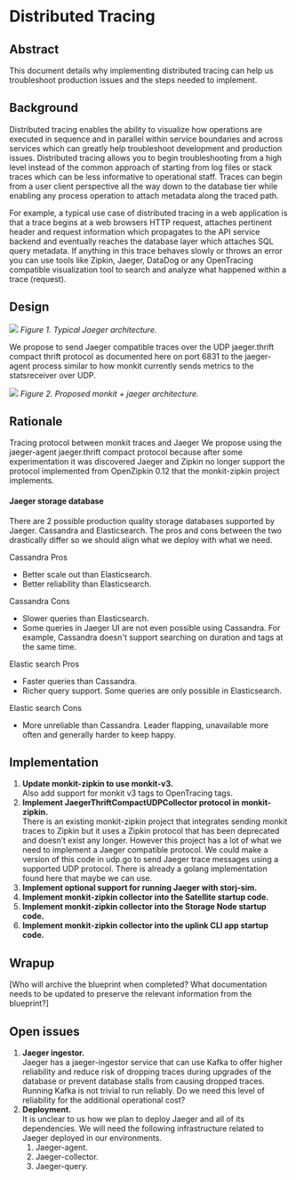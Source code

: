 # Distributed Tracing

## Abstract

This document details why implementing distributed tracing can help us troubleshoot production issues and the steps needed to implement.

## Background

Distributed tracing enables the ability to visualize how operations are executed in sequence and in parallel within service boundaries and across services which can greatly help troubleshoot development and production issues. Distributed tracing allows you to begin troubleshooting from a high level instead of the common approach of starting from log files or stack traces which can be less informative to operational staff. Traces can begin from a user client perspective all the way down to the database tier while enabling any process operation to attach metadata along the traced path.

For example, a typical use case of distributed tracing in a web application is that a trace begins at a web browsers HTTP request, attaches pertinent header and request information which propagates to the API service backend and eventually reaches the database layer which attaches SQL query metadata. If anything in this trace behaves slowly or throws an error you can use tools like Zipkin, Jaeger, DataDog or any OpenTracing compatible visualization tool to search and analyze what happened within a trace (request).

## Design

![](https://www.jaegertracing.io/img/architecture-v1.png)
_Figure 1. Typical Jaeger architecture._

We propose to send Jaeger compatible traces over the UDP jaeger.thrift compact thrift protocol as documented here on port 6831 to the jaeger-agent process similar to how monkit currently sends metrics to the statsreceiver over UDP.

![](https://i.paste.pics/c26b6d92b36e25e4338910c85bcd88e1.png)
_Figure 2. Proposed monkit + jaeger architecture._

## Rationale

Tracing protocol between monkit traces and Jaeger
We propose using the jaeger-agent jaeger.thrift compact protocol because after some experimentation it was discovered Jaeger and Zipkin no longer support the protocol implemented from OpenZipkin 0.12 that the monkit-zipkin project implements.

#### Jaeger storage database
There are 2 possible production quality storage databases supported by Jaeger. Cassandra and Elasticsearch. The pros and cons between the two drastically differ so we should align what we deploy with what we need.

Cassandra Pros
- Better scale out than Elasticsearch.
- Better reliability than Elasticsearch.

Cassandra Cons
- Slower queries than Elasticsearch.
- Some queries in Jaeger UI are not even possible using Cassandra. For example, Cassandra doesn't support searching on duration and tags at the same time.

Elastic search Pros
- Faster queries than Cassandra.
- Richer query support. Some queries are only possible in Elasticsearch.

Elastic search Cons
- More unreliable than Cassandra. Leader flapping, unavailable more often and generally harder to keep happy.

## Implementation

1. **Update monkit-zipkin to use monkit-v3.**  
Also add support for monkit v3 tags to OpenTracing tags.
1. **Implement JaegerThriftCompactUDPCollector protocol in monkit-zipkin.**  
There is an existing monkit-zipkin project that integrates sending monkit traces to Zipkin but it uses a Zipkin protocol that has been deprecated and doesn’t exist any longer. However this project has a lot of what we need to implement a Jaeger compatible protocol. We could make a version of this code in udp.go to send Jaeger trace messages using a supported UDP protocol. There is already a golang implementation found here that maybe we can use.
1. **Implement optional support for running Jaeger with storj-sim.**  
1. **Implement monkit-zipkin collector into the Satellite startup code.**  
1. **Implement monkit-zipkin collector into the Storage Node startup code.**  
1. **Implement monkit-zipkin collector into the uplink CLI app startup code.**

## Wrapup

[Who will archive the blueprint when completed? What documentation needs to be updated to preserve the relevant information from the blueprint?]

## Open issues

1. **Jaeger ingestor.**  
Jaeger has a jaeger-ingestor service that can use Kafka to offer higher reliability and reduce risk of dropping traces during upgrades of the database or prevent database stalls from causing dropped traces. Running Kafka is not trivial to run reliably. Do we need this level of reliability for the additional operational cost?
1. **Deployment.**  
It is unclear to us how we plan to deploy Jaeger and all of its dependencies. We will need the following infrastructure related to Jaeger deployed in our environments.  
    1. Jaeger-agent.  
    1. Jaeger-collector.  
    1. Jaeger-query.
